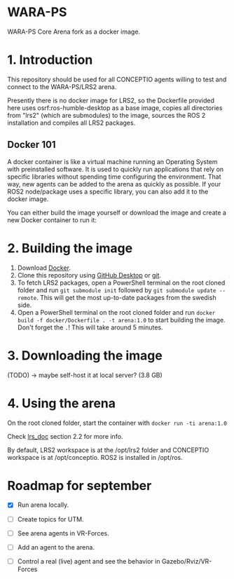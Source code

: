 # WARA-PS 
WARA-PS Core Arena fork as a docker image.


# 1. Introduction

This repository should be used for all CONCEPTIO agents willing to test and connect to the WARA-PS/LRS2 arena. 

Presently there is no docker image for LRS2, so the Dockerfile provided here uses osrf:ros-humble-desktop as a base image, copies all directories from "lrs2" (which are submodules) to the image, sources the ROS 2 installation and compiles all LRS2 packages. 

## Docker 101
A docker container is like a virtual machine running an Operating System with preinstalled software. It is used to quickly run applications that rely on specific libraries without spending time configuring the environment. That way, new agents can be added to the arena as quickly as possible. If your ROS2 node/package uses a specific library, you can also add it to the docker image. 

You can either build the image yourself or download the image and create a new Docker container to run it:

# 2. Building the image

1. Download [Docker](https://www.docker.com/).
2. Clone this repository using [GitHub Desktop](https://desktop.github.com/) or [git](https://git-scm.com/).
3. To fetch LRS2 packages, open a PowerShell terminal on the root cloned folder and run ```git submodule init``` followed by ```git submodule update --remote```. This will get the most up-to-date packages from the swedish side.
5. Open a PowerShell terminal on the root cloned folder and run ```docker build -f docker/Dockerfile . -t arena:1.0``` to start building the image. Don't forget the ```.```! This will take around 5 minutes.


# 3. Downloading the image
(TODO) -> maybe self-host it at local server? (3.8 GB)


# 4. Using the arena
On the root cloned folder, start the container with ```docker run -ti arena:1.0```

Check [lrs_doc](https://gitlab.liu.se/lrs2/lrs_doc) section 2.2 for more info.

By default, LRS2 workspace is at the /opt/lrs2 folder and CONCEPTIO workspace is at /opt/conceptio. ROS2 is installed in /opt/ros. 


# Roadmap for september
- [X] Run arena locally.
- [ ] Create topics for UTM.
- [ ] See arena agents in VR-Forces.
- [ ] Add an agent to the arena.
- [ ] Control a real (live) agent and see the behavior in Gazebo/Rviz/VR-Forces

